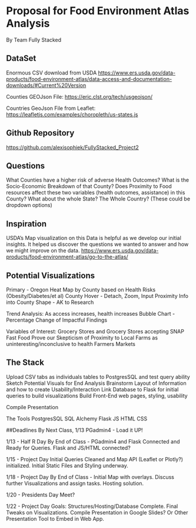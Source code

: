# Proposal for Food Environment Atlas Analysis
By Team Fully Stacked

## DataSet
Enormous CSV download from USDA
https://www.ers.usda.gov/data-products/food-environment-atlas/data-access-and-documentation-downloads/#Current%20Version

Counties GEOJson File:
https://eric.clst.org/tech/usgeojson/

Countries GeoJson File from Leaflet:
https://leafletjs.com/examples/choropleth/us-states.js

## Github Repository
https://github.com/alexisophiek/FullyStacked_Project2


##  Questions
What Counties have a higher risk of adverse Health Outcomes?
What is the Socio-Economic Breakdown of that County?
Does Proximity to Food resources affect these two variables (health outcomes, assistance) in this County?  What about the whole State? The Whole Country? (These could be dropdown options)

## Inspiration
USDA’s Map visualization on this Data is helpful as we develop our initial insights.  It helped us discover the questions we wanted to answer and how we might improve on the data.
https://www.ers.usda.gov/data-products/food-environment-atlas/go-to-the-atlas/

## Potential Visualizations
Primary - Oregon Heat Map by County based on Health Risks (Obesity/Diabetes/et al)
County Hover - Detach, Zoom, Input Proximity Info into County Shape - AK to Research

Trend Analysis: As access increases, health increases
Bubble Chart - Percentage Change of Impactful Findings

Variables of Interest:
Grocery Stores and Grocery Stores accepting SNAP
Fast Food
Prove our Skepticism of Proximity to Local Farms as uninteresting/inconclusive to health
Farmers Markets

## The Stack
Upload CSV tabs as individuals tables to PostgresSQL and test query ability
Sketch Potential Visuals for End Analysis
Brainstorm Layout of Information and how to create Usability/Interaction
Link Database to Flask for initial queries to build visualizations
Build Front-End web pages, styling, usability

Compile Presentation

The Tools
PostgresSQL
SQL Alchemy
Flask
JS
HTML
CSS

##Deadlines
By Next Class, 1/13
PGadmin4 - Load it UP!

1/13 - Half R Day 
By End of Class - PGadmin4 and Flask Connected and Ready for Queries.  Flask and JS/HTML connected?

1/15 - Project Day
Initial Queries Cleaned and Map API (Leaflet or Plotly?) initialized.
Initial Static Files and Styling underway.


1/18 - Project Day
By End of Class - Initial Map with overlays.  Discuss further Visualizations and assign tasks. 
Hosting solution.

1/20 - Presidents Day
Meet?

1/22 - Project Day
Goals: Structures/Hosting/Database Complete. Final Tweaks on Visualizations. Compile Presentation in Google Slides? Or Other Presentation Tool to Embed in Web App.



